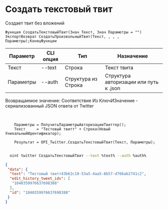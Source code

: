 ﻿---
sidebar_position: 1
---

# Создать текстовый твит
 Создает твит без вложений



`Функция СоздатьТекстовыйТвит(Знач Текст, Знач Параметры = "") ЭкспортВозврат СоздатьПроизвольныйТвит(Текст, , , , Параметры);КонецФункции`

  | Параметр | CLI опция | Тип | Назначение |
  |-|-|-|-|
  | Текст | --text | Строка | Текст твита |
  | Параметры | --auth | Структура из Строка | Структура авторизации или путь к .json |

  
  Возвращаемое значение:   Соответствие Из КлючИЗначение - сериализованный JSON ответа от Twitter

<br/>




```bsl title="Пример кода"
    Параметры = ПолучитьПараметрыАвторизацииТвиттер();
    Текст     = "Тестовый твитт" + Строка(Новый УникальныйИдентификатор);

    Результат = OPI_Twitter.СоздатьТекстовыйТвит(Текст, Параметры);
```



```sh title="Пример команды CLI"
    
  oint twitter СоздатьТекстовыйТвит --text %text% --auth %auth%

```

```json title="Результат"
{
 "data": {
  "text": "Тестовый твитт43b62c19-53a5-4aa5-8b57-d766ab2741c2",
  "edit_history_tweet_ids": [
   "1840359976637698388"
  ],
  "id": "1840359976637698388"
 }
}
```

